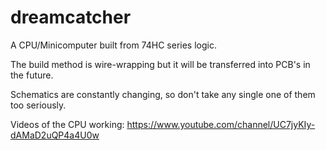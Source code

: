 # dreamcatcher
A CPU/Minicomputer built from 74HC series logic.

The build method is wire-wrapping but it will be transferred into PCB's in the future.

Schematics are constantly changing, so don't take any single one of them too seriously.

Videos of the CPU working: https://www.youtube.com/channel/UC7jyKIy-dAMaD2uQP4a4U0w

